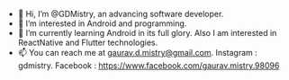 - 👋 Hi, I’m @GDMistry, an advancing software developer.
- 👀 I’m interested in Android and programming.
- 🌱 I’m currently learning Android in its full glory. Also I am interested in ReactNative and Flutter technologies.
- 📫 You can reach me at gaurav.d.mistry@gmail.com. Instagram : gdmistry. Facebook : https://www.facebook.com/gaurav.mistry.98096
